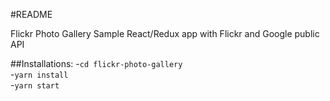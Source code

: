 #README

Flickr Photo Gallery
Sample React/Redux app with Flickr and Google public API

##Installations:
-`cd flickr-photo-gallery`  
-`yarn install`  
-`yarn start`  
